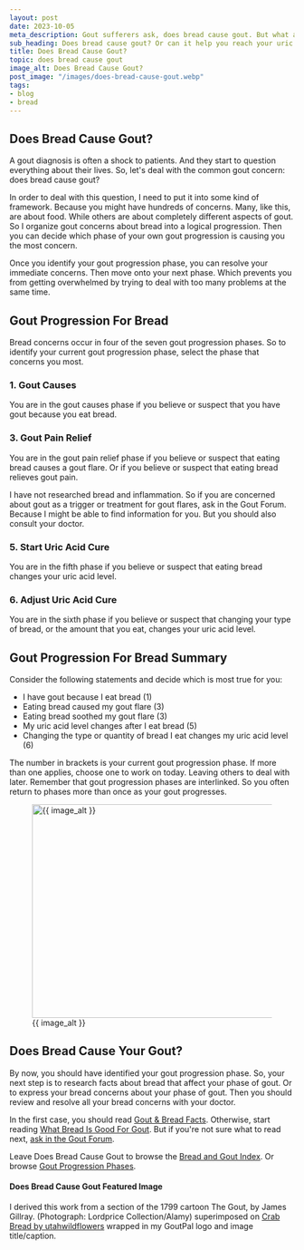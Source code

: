 ```yaml
---
layout: post
date: 2023-10-05
meta_description: Gout sufferers ask, does bread cause gout. But what about curing gout? Can bread cause or cure your excess uric acid?
sub_heading: Does bread cause gout? Or can it help you reach your uric acid target?
title: Does Bread Cause Gout?
topic: does bread cause gout
image_alt: Does Bread Cause Gout?
post_image: "/images/does-bread-cause-gout.webp"
tags:
- blog
- bread
---
```

<h2 id="intro">Does Bread Cause Gout?</h2>
<p>A gout diagnosis is often a shock to patients. And they start to question everything about their lives. So, let's deal with the common gout concern: does bread cause gout?</p>
<p>In order to deal with this question, I need to put it into some kind of framework. Because you might have hundreds of concerns. Many, like this, are about food. While others are about completely different aspects of gout. So I organize gout concerns about bread into a logical progression. Then you can decide which phase of your own gout progression is causing you the most concern.</p>
<p>Once you identify your gout progression phase, you can resolve your immediate concerns. Then move onto your next phase. Which prevents you from getting overwhelmed by trying to deal with too many problems at the same time.</p>
<h2 id="progression">Gout Progression For Bread</h2>
<p>Bread concerns occur in four of the seven gout progression phases. So to identify your current gout progression phase, select the phase that concerns you most. </p>
<h3 id="1causes">1. Gout Causes</h3>
<p>You are in the gout causes phase if you believe or suspect that you have gout because you eat bread.</p>
<h3 id="3pain">3. Gout Pain Relief</h3>
<p>You are in the gout pain relief phase if you believe or suspect that eating bread causes a gout flare. Or if you believe or suspect that eating bread relieves gout pain.</p>
<p>I have not researched bread and inflammation. So if you are concerned about gout as a trigger or treatment for gout flares, ask in the Gout Forum. Because I might be able to find information for you. But you should also consult your doctor.</p>
<h3 id="5start">5. Start Uric Acid Cure</h3>
<p>You are in the fifth phase if you believe or suspect that eating bread changes your uric acid level.</p>
<h3 id="6adjust">6. Adjust Uric Acid Cure</h3>
<p>You are in the sixth phase if you believe or suspect that changing your type of bread, or the amount that you eat, changes your uric acid level.</p>
<h2 id="summary">Gout Progression For Bread Summary</h2>
<p>Consider the following statements and decide which is most true for you:</p>
<ul>
<li>I have gout because I eat bread (1)</li>
<li>Eating bread caused my gout flare (3)</li>
<li>Eating bread soothed my gout flare (3)</li>
<li>My uric acid level changes after I eat bread (5)</li>
<li>Changing the type or quantity of bread I eat changes my uric acid level (6)</li>
</ul>
<p>The number in brackets is your current gout progression phase. If more than one applies, choose one to work on today. Leaving others to deal with later. Remember that gout progression phases are interlinked. So you often return to phases more than once as your gout progresses.</p>
<figure id="image" class="inner">
<img src="{{ post_image }}" alt="{{ image_alt }}"  width="610" height="377">
  <figcaption>{{ image_alt }}</figcaption>
</figure>
<h2 id="next">Does Bread Cause Your Gout?</h2>
<p>By now, you should have identified your gout progression phase. So, your next step is to research facts about bread that affect your phase of gout. Or to express your bread concerns about your phase of gout. Then you should review and resolve all your bread concerns with your doctor.</p>
<p>In the first case, you should read <a href="/blog/gout-bread/">Gout &amp; Bread Facts</a>. Otherwise, start reading <a href="/blog/what-bread-is-good-for-gout">What Bread Is Good For Gout</a>. But if you're not sure what to read next, <a href="https://links.goutpal.com/p/goutpal-links-gout-discussions?a=888958067" target="_blank">ask in the Gout Forum</a>.</p>
<p>Leave Does Bread Cause Gout to browse the <a href="/blog/bread-and-gout/">Bread and Gout Index</a>. Or browse <a href="/blog/gout-progression/">Gout Progression Phases</a>.</p>
<h4 id="featuredimage">Does Bread Cause Gout Featured Image</h4>
<p>I derived this work from a section of the 1799 cartoon The Gout, by James Gillray. (Photograph: Lordprice Collection/Alamy) superimposed on <a href="https://www.flickr.com/photos/utahwildflowers/4866881190" target="_blank">Crab Bread by utahwildflowers</a> wrapped in my GoutPal logo and image title/caption.</p>